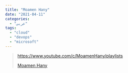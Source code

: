 ```yaml
---
title: "Moamen Hany"
date: "2021-04-11"
categories:
  - "عربي"
tags:
  - "cloud"
  - "devops"
  - "microsoft"
---
```


> https://www.youtube.com/c/MoamenHany/playlists
>
> [ Moamen Hany ](https://www.youtube.com/c/MoamenHany/playlists)
